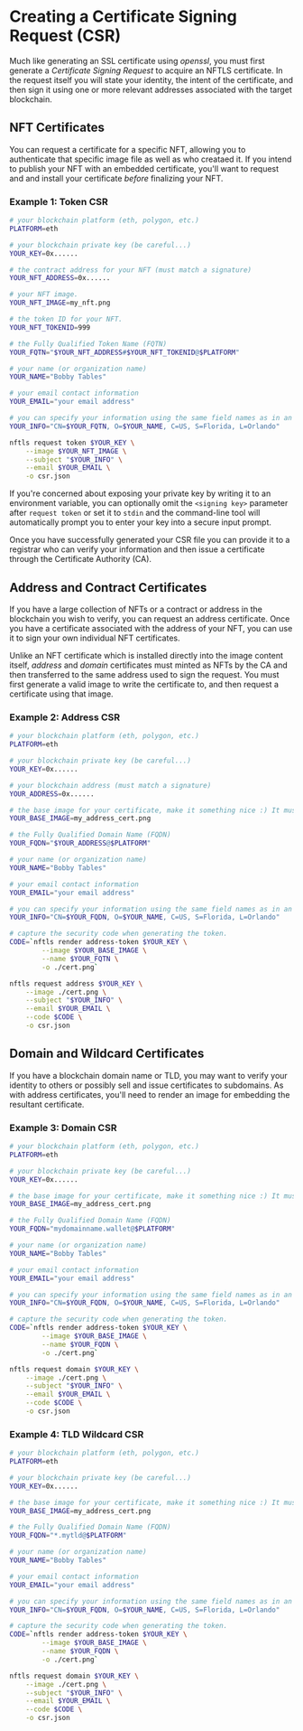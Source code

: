# Creating a Certificate Signing Request (CSR)

Much like generating an SSL certificate using *openssl*, you must first generate a *Certificate Signing Request* to acquire an NFTLS certificate. In the request itself you will state your identity, the intent of the certificate, and then sign it using one or more relevant addresses associated with the target blockchain.

## NFT Certificates
You can request a certificate for a specific NFT, allowing you to authenticate that specific image file as well as who creataed it. If you intend to publish your NFT with an embedded certificate, you'll want to request and and install your certificate *before* finalizing your NFT.

### Example 1: Token CSR
```bash
# your blockchain platform (eth, polygon, etc.)
PLATFORM=eth

# your blockchain private key (be careful...)
YOUR_KEY=0x......

# the contract address for your NFT (must match a signature)
YOUR_NFT_ADDRESS=0x......

# your NFT image.
YOUR_NFT_IMAGE=my_nft.png

# the token ID for your NFT.
YOUR_NFT_TOKENID=999

# the Fully Qualified Token Name (FQTN)
YOUR_FQTN="$YOUR_NFT_ADDRESS#$YOUR_NFT_TOKENID@$PLATFORM"

# your name (or organization name)
YOUR_NAME="Bobby Tables"

# your email contact information
YOUR_EMAIL="your email address"

# you can specify your information using the same field names as in an SSL CSR.
YOUR_INFO="CN=$YOUR_FQTN, O=$YOUR_NAME, C=US, S=Florida, L=Orlando"

nftls request token $YOUR_KEY \
    --image $YOUR_NFT_IMAGE \
    --subject "$YOUR_INFO" \
    --email $YOUR_EMAIL \
    -o csr.json
```

If you're concerned about exposing your private key by writing it to an environment variable, you can optionally omit the `<signing key>` parameter after `request token` or set it to `stdin` and the command-line tool will automatically prompt you to enter your key into a secure input prompt.

Once you have successfully generated your CSR file you can provide it to a registrar who can verify your information and then issue a certificate through the Certificate Authority (CA).

## Address and Contract Certificates
If you have a large collection of NFTs or a contract or address in the blockchain you wish to verify, you can request an address certificate. Once you have a certificate associated with the address of your NFT, you can use it to sign your own individual NFT certificates.

Unlike an NFT certificate which is installed directly into the image content itself, *address* and *domain* certificates must minted as NFTs by the CA and then transferred to the same address used to sign the request. You must first generate a valid image to write the certificate to, and then request a certificate using that image.

### Example 2: Address CSR
```bash
# your blockchain platform (eth, polygon, etc.)
PLATFORM=eth

# your blockchain private key (be careful...)
YOUR_KEY=0x......

# your blockchain address (must match a signature)
YOUR_ADDRESS=0x......

# the base image for your certificate, make it something nice :) It must be 512x512 for address and domain certificates.
YOUR_BASE_IMAGE=my_address_cert.png

# the Fully Qualified Domain Name (FQDN)
YOUR_FQDN="$YOUR_ADDRESS@$PLATFORM"

# your name (or organization name)
YOUR_NAME="Bobby Tables"

# your email contact information
YOUR_EMAIL="your email address"

# you can specify your information using the same field names as in an SSL CSR.
YOUR_INFO="CN=$YOUR_FQDN, O=$YOUR_NAME, C=US, S=Florida, L=Orlando"

# capture the security code when generating the token.
CODE=`nftls render address-token $YOUR_KEY \
        --image $YOUR_BASE_IMAGE \
        --name $YOUR_FQTN \
        -o ./cert.png`

nftls request address $YOUR_KEY \
    --image ./cert.png \
    --subject "$YOUR_INFO" \
    --email $YOUR_EMAIL \
    --code $CODE \
    -o csr.json
```

## Domain and Wildcard Certificates
If you have a blockchain domain name or TLD, you may want to verify your identity to others or possibly sell and issue certificates to subdomains. As with address certificates, you'll need to render an image for embedding the resultant certificate.

### Example 3: Domain CSR
```bash
# your blockchain platform (eth, polygon, etc.)
PLATFORM=eth

# your blockchain private key (be careful...)
YOUR_KEY=0x......

# the base image for your certificate, make it something nice :) It must be 512x512 for address and domain certificates.
YOUR_BASE_IMAGE=my_address_cert.png

# the Fully Qualified Domain Name (FQDN)
YOUR_FQDN="mydomainname.wallet@$PLATFORM"

# your name (or organization name)
YOUR_NAME="Bobby Tables"

# your email contact information
YOUR_EMAIL="your email address"

# you can specify your information using the same field names as in an SSL CSR.
YOUR_INFO="CN=$YOUR_FQDN, O=$YOUR_NAME, C=US, S=Florida, L=Orlando"

# capture the security code when generating the token.
CODE=`nftls render address-token $YOUR_KEY \
        --image $YOUR_BASE_IMAGE \
        --name $YOUR_FQDN \
        -o ./cert.png`

nftls request domain $YOUR_KEY \
    --image ./cert.png \
    --subject "$YOUR_INFO" \
    --email $YOUR_EMAIL \
    --code $CODE \
    -o csr.json
```

### Example 4: TLD Wildcard CSR
```bash
# your blockchain platform (eth, polygon, etc.)
PLATFORM=eth

# your blockchain private key (be careful...)
YOUR_KEY=0x......

# the base image for your certificate, make it something nice :) It must be 512x512 for address and domain certificates.
YOUR_BASE_IMAGE=my_address_cert.png

# the Fully Qualified Domain Name (FQDN)
YOUR_FQDN="*.mytld@$PLATFORM"

# your name (or organization name)
YOUR_NAME="Bobby Tables"

# your email contact information
YOUR_EMAIL="your email address"

# you can specify your information using the same field names as in an SSL CSR.
YOUR_INFO="CN=$YOUR_FQDN, O=$YOUR_NAME, C=US, S=Florida, L=Orlando"

# capture the security code when generating the token.
CODE=`nftls render address-token $YOUR_KEY \
        --image $YOUR_BASE_IMAGE \
        --name $YOUR_FQDN \
        -o ./cert.png`

nftls request domain $YOUR_KEY \
    --image ./cert.png \
    --subject "$YOUR_INFO" \
    --email $YOUR_EMAIL \
    --code $CODE \
    -o csr.json
```
